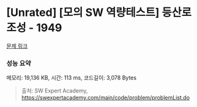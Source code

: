 # [Unrated] [모의 SW 역량테스트] 등산로 조성 - 1949 

[문제 링크](https://swexpertacademy.com/main/code/problem/problemDetail.do?contestProbId=AV5PoOKKAPIDFAUq) 

### 성능 요약

메모리: 19,136 KB, 시간: 113 ms, 코드길이: 3,078 Bytes



> 출처: SW Expert Academy, https://swexpertacademy.com/main/code/problem/problemList.do